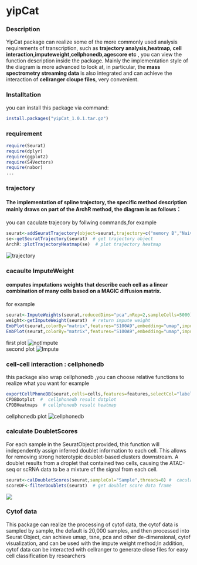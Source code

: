 # yipCat
### Description
YipCat package can realize some of the more commonly used analysis requirements of transcription, such as 
**trajectory analysis,heatmap, cell interaction,imputeweight,cellphonedb,agescore etc** , you can view the function description inside the package.
Mainly the implementation style of the diagram is more advanced to look at, in particular, the **mass spectrometry streaming data** is also integrated and 
can achieve the interaction of **cellranger cloupe files**, very convenient.

### Installtation
you can install this package via command:
```r
install.packages("yipCat_1.0.1.tar.gz")
```

### requirement
```r
require(Seurat)
require(dplyr)
require(ggplot2)
require(S4Vectors)
require(nabor)
...
```

### trajectory 
#### The implementation of spline trajectory, the specific method description mainly draws on part of the ArchR method, the diagram is as follows：
you can caculate trajecory by follwing commands,for example
```r
seurat<-addSeuratTrajectory(object=seurat,trajectory=c("memory B","Naive B","Plasma"),groupBy="label_fine",embedding="pca") # caculate trajecory
se<-getSeuratTrajectory(seurat)  # get trajectory object
ArchR::plotTrajectoryHeatmap(se)  # plot trajectory heatmap
```
![trajectory](inst/extdata/testTrajectoyHeatmap_page-0001.jpg)

### cacaulte ImputeWeight
#### computes imputations weights that describe each cell as a linear combination of many cells based on a MAGIC diffusion matrix.
for example 
```r
seurat<-ImputeWeights(seurat,reducedDims="pca",nRep=2,sampleCells=5000)  # caculate impute weight
weight<-getImputeWeight(seurat)  # return impute weight
EmbPlot(seurat,colorBy="matrix",features="S100A9",embedding="umap",imputeWeights=NULL)  # first plot
EmbPlot(seurat,colorBy="matrix",features="S100A9",embedding="umap",imputeWeights=weight)  # second plot
```
first plot  ![notImpute](inst/extdata/notImpute-S100A9_page-0001.jpg)  
second plot ![Impute](inst/extdata/impute-S100A9_page-0001.jpg) 


### cell-cell interaction  : cellphonedb
this package also wrap cellphonedb ,you can choose relative functions to realize what you want
for example
```r
exportCellPhoneDB(seurat,cells=cells,features=features,selectCol="label_fine",runCPDB=TRUE)  # selectCol : which column to caculate cell-cell interaction,runCPDB=TRUE,run cellphonedb backgroup
CPDBDotplot  #  cellphonedb result dotplot
CPDBHeatmaps  # cellphonedb result heatmap
```
cellphonedb plot ![cellphonedb](inst/extdata/cpbdDotplot_page-0001.jpg)

### calculate DoubletScores
For each sample in the SeuratObject provided, this function will independently assign inferred doublet information to each cell.
This allows for removing strong heterotypic doublet-based clusters downstream. A doublet results from a droplet that contained two cells, causing the ATAC-seq or scRNA data to be a mixture of the signal from each cell.
```r
seurat<-calDoubletScores(seurat,sampleCol="Sample",threads=8) #  caculate doublet score
scoreDF<-filterDoublets(seurat)  # get doublet score data frame
```
![](inst/extdata/doublet.jpg)

### Cytof data 
This package can realize the processing of cytof data, the cytof data is sampled by sample, the default is 20,000 samples,
and then processed into Seurat Object, can achieve umap, tsne, pca and other de-dimensional, cytof visualization, 
and can be used with the impute weight method;In addition, cytof data can be interacted with cellranger to generate close files for easy cell classification by researchers
```r

```
